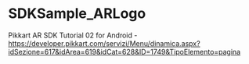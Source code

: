# SDKSample_ARLogo
Pikkart AR SDK Tutorial 02 for Android - 
https://developer.pikkart.com/servizi/Menu/dinamica.aspx?idSezione=617&idArea=619&idCat=628&ID=1749&TipoElemento=pagina
